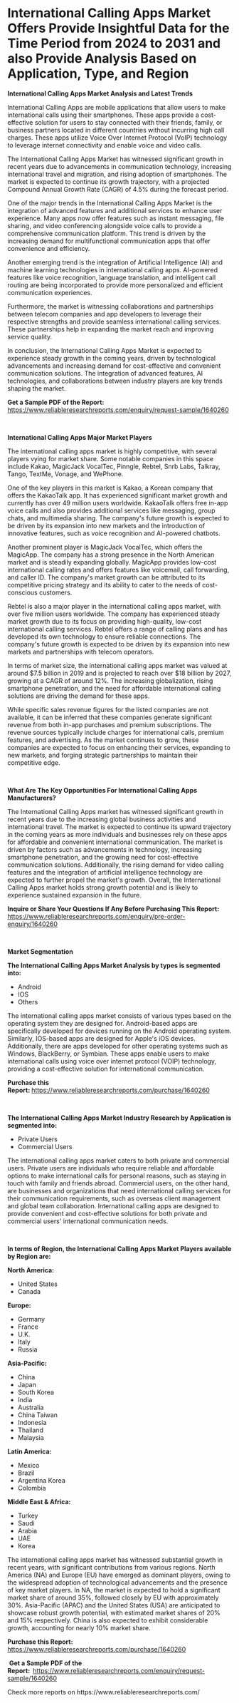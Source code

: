 <p><h1>International Calling Apps Market Offers Provide Insightful Data for the Time Period from 2024 to 2031 and also Provide Analysis Based on Application, Type, and Region</h1></p><p><strong>International Calling Apps Market Analysis and Latest Trends</strong></p>
<p><p>International Calling Apps are mobile applications that allow users to make international calls using their smartphones. These apps provide a cost-effective solution for users to stay connected with their friends, family, or business partners located in different countries without incurring high call charges. These apps utilize Voice Over Internet Protocol (VoIP) technology to leverage internet connectivity and enable voice and video calls.</p><p>The International Calling Apps Market has witnessed significant growth in recent years due to advancements in communication technology, increasing international travel and migration, and rising adoption of smartphones. The market is expected to continue its growth trajectory, with a projected Compound Annual Growth Rate (CAGR) of 4.5% during the forecast period.</p><p>One of the major trends in the International Calling Apps Market is the integration of advanced features and additional services to enhance user experience. Many apps now offer features such as instant messaging, file sharing, and video conferencing alongside voice calls to provide a comprehensive communication platform. This trend is driven by the increasing demand for multifunctional communication apps that offer convenience and efficiency.</p><p>Another emerging trend is the integration of Artificial Intelligence (AI) and machine learning technologies in international calling apps. AI-powered features like voice recognition, language translation, and intelligent call routing are being incorporated to provide more personalized and efficient communication experiences.</p><p>Furthermore, the market is witnessing collaborations and partnerships between telecom companies and app developers to leverage their respective strengths and provide seamless international calling services. These partnerships help in expanding the market reach and improving service quality.</p><p>In conclusion, the International Calling Apps Market is expected to experience steady growth in the coming years, driven by technological advancements and increasing demand for cost-effective and convenient communication solutions. The integration of advanced features, AI technologies, and collaborations between industry players are key trends shaping the market.</p></p>
<p><strong>Get a Sample PDF of the Report:&nbsp;</strong> <a href="https://www.reliableresearchreports.com/enquiry/request-sample/1640260">https://www.reliableresearchreports.com/enquiry/request-sample/1640260</a></p>
<p>&nbsp;</p>
<p><strong>International Calling Apps Major Market Players</strong></p>
<p><p>The international calling apps market is highly competitive, with several players vying for market share. Some notable companies in this space include Kakao, MagicJack VocalTec, Pinngle, Rebtel, Snrb Labs, Talkray, Tango, TextMe, Vonage, and WePhone. </p><p>One of the key players in this market is Kakao, a Korean company that offers the KakaoTalk app. It has experienced significant market growth and currently has over 49 million users worldwide. KakaoTalk offers free in-app voice calls and also provides additional services like messaging, group chats, and multimedia sharing. The company's future growth is expected to be driven by its expansion into new markets and the introduction of innovative features, such as voice recognition and AI-powered chatbots.</p><p>Another prominent player is MagicJack VocalTec, which offers the MagicApp. The company has a strong presence in the North American market and is steadily expanding globally. MagicApp provides low-cost international calling rates and offers features like voicemail, call forwarding, and caller ID. The company's market growth can be attributed to its competitive pricing strategy and its ability to cater to the needs of cost-conscious customers. </p><p>Rebtel is also a major player in the international calling apps market, with over five million users worldwide. The company has experienced steady market growth due to its focus on providing high-quality, low-cost international calling services. Rebtel offers a range of calling plans and has developed its own technology to ensure reliable connections. The company's future growth is expected to be driven by its expansion into new markets and partnerships with telecom operators.</p><p>In terms of market size, the international calling apps market was valued at around $7.5 billion in 2019 and is projected to reach over $18 billion by 2027, growing at a CAGR of around 12%. The increasing globalization, rising smartphone penetration, and the need for affordable international calling solutions are driving the demand for these apps.</p><p>While specific sales revenue figures for the listed companies are not available, it can be inferred that these companies generate significant revenue from both in-app purchases and premium subscriptions. The revenue sources typically include charges for international calls, premium features, and advertising. As the market continues to grow, these companies are expected to focus on enhancing their services, expanding to new markets, and forging strategic partnerships to maintain their competitive edge.</p></p>
<p>&nbsp;</p>
<p><strong>What Are The Key Opportunities For International Calling Apps Manufacturers?</strong></p>
<p><p>The International Calling Apps market has witnessed significant growth in recent years due to the increasing global business activities and international travel. The market is expected to continue its upward trajectory in the coming years as more individuals and businesses rely on these apps for affordable and convenient international communication. The market is driven by factors such as advancements in technology, increasing smartphone penetration, and the growing need for cost-effective communication solutions. Additionally, the rising demand for video calling features and the integration of artificial intelligence technology are expected to further propel the market's growth. Overall, the International Calling Apps market holds strong growth potential and is likely to experience sustained expansion in the future.</p></p>
<p><strong>Inquire or Share Your Questions If Any Before Purchasing This Report:</strong> <a href="https://www.reliableresearchreports.com/enquiry/pre-order-enquiry/1640260">https://www.reliableresearchreports.com/enquiry/pre-order-enquiry/1640260</a></p>
<p>&nbsp;</p>
<p><strong>Market Segmentation</strong></p>
<p><strong>The International Calling Apps Market Analysis by types is segmented into:</strong></p>
<p><ul><li>Android</li><li>IOS</li><li>Others</li></ul></p>
<p><p>The international calling apps market consists of various types based on the operating system they are designed for. Android-based apps are specifically developed for devices running on the Android operating system. Similarly, IOS-based apps are designed for Apple's iOS devices. Additionally, there are apps developed for other operating systems such as Windows, BlackBerry, or Symbian. These apps enable users to make international calls using voice over internet protocol (VOIP) technology, providing a cost-effective solution for international communication.</p></p>
<p><strong>Purchase this Report:&nbsp;</strong><a href="https://www.reliableresearchreports.com/purchase/1640260">https://www.reliableresearchreports.com/purchase/1640260</a></p>
<p>&nbsp;</p>
<p><strong>The International Calling Apps Market Industry Research by Application is segmented into:</strong></p>
<p><ul><li>Private Users</li><li>Commercial Users</li></ul></p>
<p><p>The international calling apps market caters to both private and commercial users. Private users are individuals who require reliable and affordable options to make international calls for personal reasons, such as staying in touch with family and friends abroad. Commercial users, on the other hand, are businesses and organizations that need international calling services for their communication requirements, such as overseas client management and global team collaboration. International calling apps are designed to provide convenient and cost-effective solutions for both private and commercial users' international communication needs.</p></p>
<p>&nbsp;</p>
<p><strong>In terms of Region, the International Calling Apps Market Players available by Region are:</strong></p>
<p>
    <p> <strong> North America: </strong>
        <ul>
            <li>United States</li>
            <li>Canada</li>
        </ul>
        </p> 
    <p> <strong> Europe: </strong>
        <ul>
            <li>Germany</li>
            <li>France</li>
            <li>U.K.</li>
            <li>Italy</li>
            <li>Russia</li>
        </ul>
        </p> 
    <p> <strong> Asia-Pacific: </strong>
        <ul>
            <li>China</li>
            <li>Japan</li>
            <li>South Korea</li>
            <li>India</li>
            <li>Australia</li>
            <li>China Taiwan</li>
            <li>Indonesia</li>
            <li>Thailand</li>
            <li>Malaysia</li>
        </ul>
        </p> 
    <p> <strong> Latin America: </strong>
        <ul>
            <li>Mexico</li>
            <li>Brazil</li>
            <li>Argentina Korea</li>
            <li>Colombia</li>
        </ul>
        </p> 
    <p> <strong> Middle East & Africa: </strong>
        <ul>
            <li>Turkey</li>
            <li>Saudi</li>
            <li>Arabia</li>
            <li>UAE</li>
            <li>Korea</li>
        </ul>
    </p>
    </p>
<p><p>The international calling apps market has witnessed substantial growth in recent years, with significant contributions from various regions. North America (NA) and Europe (EU) have emerged as dominant players, owing to the widespread adoption of technological advancements and the presence of key market players. In NA, the market is expected to hold a significant market share of around 35%, followed closely by EU with approximately 30%. Asia-Pacific (APAC) and the United States (USA) are anticipated to showcase robust growth potential, with estimated market shares of 20% and 15% respectively. China is also expected to exhibit considerable growth, accounting for nearly 10% market share.</p></p>
<p><strong>Purchase this Report: </strong><a href="https://www.reliableresearchreports.com/purchase/1640260">https://www.reliableresearchreports.com/purchase/1640260</a></p>
<p>&nbsp;<strong>Get a Sample PDF of the Report:&nbsp;&nbsp;</strong><a href="https://www.reliableresearchreports.com/enquiry/request-sample/1640260">https://www.reliableresearchreports.com/enquiry/request-sample/1640260</a></p>
<p><strong></strong></p>
<p>Check more reports on https://www.reliableresearchreports.com/</p>